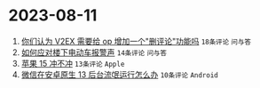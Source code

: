 # 2023-08-11

1. [你们认为 V2EX 需要给 op 增加一个"删评论"功能吗](https://www.v2ex.com/t/964292) `18条评论` `问与答`
1. [如何应对楼下电动车报警声](https://www.v2ex.com/t/964293) `14条评论` `问与答`
1. [苹果 15 冲不冲](https://www.v2ex.com/t/964300) `13条评论` `Apple`
1. [微信在安卓原生 13 后台流氓运行怎么办](https://www.v2ex.com/t/964295) `10条评论` `Android`
